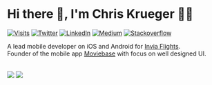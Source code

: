 # Hi there 👋, I'm Chris Krueger 👨‍💻

[![Visits](https://badges.pufler.dev/visits/chrisnkrueger/chrisnkrueger)](https://github.com/chrisnkrueger)
[![Twitter](https://img.shields.io/badge/-chrisnkrueger-blue?style=flat&logo=Twitter&logoColor=white&link=https://twitter.com/chrisnkrueger/)](https://twitter.com/chrisnkrueger)
[![LinkedIn](https://img.shields.io/badge/-chrisnkrueger-blueviolet?style=flat&logo=Linkedin&logoColor=white&link=https://www.linkedin.com/in/chrisnkrueger/)](https://www.linkedin.com/in/chrisnkrueger)
[![Medium](https://img.shields.io/badge/-chrisnkrueger-black?style=flat&logo=Medium&logoColor=white&link=https://medium.com/@chrisnkrueger)](https://medium.com/@chrisnkrueger)
[![Stackoverflow](https://img.shields.io/badge/-chriskrueger-gray?style=flat&logo=stackoverflow&logoColor=orange&link=https://stackoverflow.com/users/9302272/chriskrueger)](https://stackoverflow.com/users/9302272/chriskrueger)

A lead mobile developer on iOS and Android for [Invia Flights](https://github.com/invia-flights). 
<br>
Founder of the mobile app [Moviebase](https://github.com/MoviebaseApp) with focus on well designed UI.


<br>

<img align="center" src="https://github-readme-stats.vercel.app/api/top-langs/?username=chrisnkrueger" />


<img align="center" src="https://github-readme-stats.vercel.app/api?username=chrisnkrueger&count_private=true&include_all_commits=true&show_icons=true&locale=en"/>
